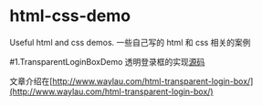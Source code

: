 html-css-demo
=============

Useful html and css demos. 一些自己写的 html 和 css 相关的案例

#1.TransparentLoginBoxDemo
透明登录框的实现[源码](https://github.com/waylau/html-css-demo/blob/master/TransparentLoginBoxDemo.html)

文章介绍在[http://www.waylau.com/html-transparent-login-box/](http://www.waylau.com/html-transparent-login-box/)
